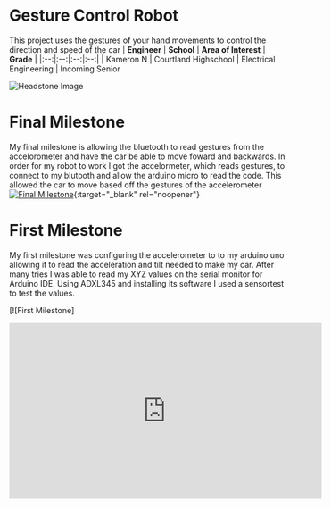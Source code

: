 ﻿# Gesture Control Robot
This project uses the gestures of your hand movements to control the direction and speed of the car 
| **Engineer** | **School** | **Area of Interest** | **Grade** |
|:--:|:--:|:--:|:--:|
| Kameron N | Courtland Highschool | Electrical Engineering | Incoming Senior

![Headstone Image](https://bluestampengineering.com/wp-content/uploads/2016/05/improve.jpg)
  
# Final Milestone
My final milestone is allowing the bluetooth to read gestures from the accelorometer and have the car be able to move foward and backwards. In order for my robot to work I got the accelormeter, which reads gestures, to connect to my blutooth and allow the arduino micro to read the code. This allowed the car to move based off the gestures of the accelerometer
[![Final Milestone](https://res.cloudinary.com/marcomontalbano/image/upload/v1612573869/video_to_markdown/images/youtube--F7M7imOVGug-c05b58ac6eb4c4700831b2b3070cd403.jpg )](https://www.youtube.com/watch?v=F7M7imOVGug&feature=emb_logo "Final Milestone"){:target="_blank" rel="noopener"}

# First Milestone
  

My first milestone was configuring the accelerometer to to my arduino uno allowing it to read the acceleration and tilt needed to make my car. After many tries I was able to read my XYZ values on the serial monitor for Arduino IDE. Using ADXL345 and installing its software I used a sensortest to test the values. 

[![First Milestone]
<iframe width="560" height="315" src="https://www.youtube.com/embed/q0oDf7IUYQs" title="YouTube video player" frameborder="0" allow="accelerometer; autoplay; clipboard-write; encrypted-media; gyroscope; picture-in-picture" allowfullscreen></iframe>
